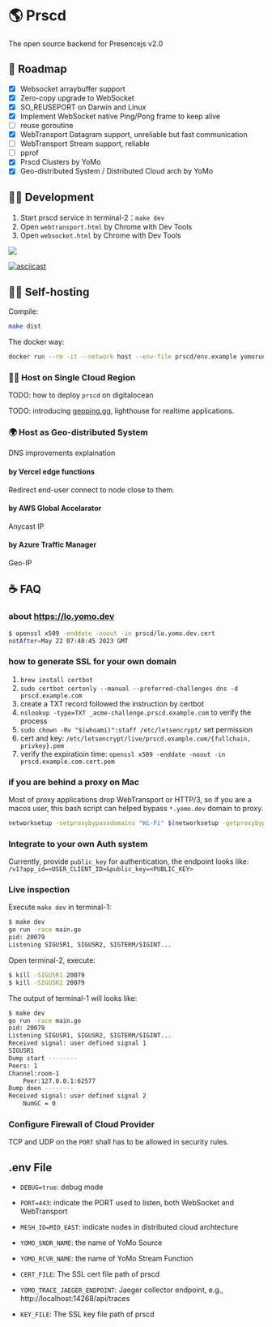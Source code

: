 
# 🌎 Prscd

The open source backend for Presencejs v2.0

## 🎯 Roadmap

- [x] Websocket arraybuffer support
- [x] Zero-copy upgrade to WebSocket
- [x] SO_REUSEPORT on Darwin and Linux
- [x] Implement WebSocket native Ping/Pong frame to keep alive
- [ ] reuse goroutine
- [x] WebTransport Datagram support, unreliable but fast communication
- [ ] WebTransport Stream support, reliable
- [ ] pprof
- [x] Prscd Clusters by YoMo
- [x] Geo-distributed System / Distributed Cloud arch by YoMo

## 🥷🏻 Development

1. Start prscd service in terminal-2：`make dev`
1. Open `webtransport.html` by Chrome with Dev Tools
1. Open `websocket.html` by Chrome with Dev Tools

![](https://github.com/fanweixiao/gifs-repo/blob/main/prscd-readme.gif)

[![asciicast](https://asciinema.org/a/565542.svg)](https://asciinema.org/a/565542)

## 🦸🏻 Self-hosting

Compile:

```bash
make dist
```

The docker way:

```bash
docker run --rm -it --network host --env-file prscd/env.example yomorun/prscd:latest
```

### ☝🏻 Host on Single Cloud Region

TODO: how to deploy `prscd` on digitalocean

TODO: introducing [geoping.gg](https://geoping.gg), lighthouse for realtime applications.

### 🌍 Host as Geo-distributed System

DNS improvements explaination

#### by Vercel edge functions

Redirect end-user connect to node close to them.

#### by AWS Global Accelarator

Anycast IP

#### by Azure Traffic Manager

Geo-IP

## ☕️ FAQ

### about https://lo.yomo.dev

```bash
$ openssl x509 -enddate -noout -in prscd/lo.yomo.dev.cert
notAfter=May 22 07:40:45 2023 GMT
```

### how to generate SSL for your own domain

1. `brew install certbot`
2. `sudo certbot certonly --manual --preferred-challenges dns -d prscd.example.com`
3. create a TXT record followed the instruction by certbot
4. `nslookup -type=TXT _acme-challenge.prscd.example.com` to verify the process
5. `sudo chown -Rv "$(whoami)":staff /etc/letsencrypt/` set permission
6. cert and key: `/etc/letsencrypt/live/prscd.example.com/{fullchain, privkey}.pem`
7. verify the expiratioin time: `openssl x509 -enddate -noout -in prscd.example.com.cert.pem`

### if you are behind a proxy on Mac

Most of proxy applications drop WebTransport or HTTP/3, so if you are a macos user,
this bash script can helped bypass `*.yomo.dev` domain to proxy.

```bash
networksetup -setproxybypassdomains "Wi-Fi" $(networksetup -getproxybypassdomains "Wi-Fi" | awk '{ printf "\"%s\" ", $0 }') "*.yomo.dev"
```

### Integrate to your own Auth system

Currently, provide `public_key` for authentication, the endpoint looks like: `/v1?app_id=<USER_CLIENT_ID>&public_key=<PUBLIC_KEY>`

### Live inspection

Execute `make dev` in terminal-1:

```bash
$ make dev
go run -race main.go
pid: 20079
Listening SIGUSR1, SIGUSR2, SIGTERM/SIGINT...
```

Open terminal-2, execute:

```bash
$ kill -SIGUSR1 20079
$ kill -SIGUSR2 20079
```

The output of terminal-1 will looks like:

```bash
$ make dev
go run -race main.go
pid: 20079
Listening SIGUSR1, SIGUSR2, SIGTERM/SIGINT...
Received signal: user defined signal 1
SIGUSR1
Dump start --------
Peers: 1
Channel:room-1
	Peer:127.0.0.1:62577
Dump doen --------
Received signal: user defined signal 2
	NumGC = 0
```

### Configure Firewall of Cloud Provider

TCP and UDP on the `PORT` shall has to be allowed in security rules.

## .env File

- `DEBUG=true`: debug mode
- `PORT=443`: indicate the PORT used to listen, both WebSocket and WebTransport
- `MESH_ID=MID_EAST`: indicate nodes in distributed cloud archtecture
- `YOMO_SNDR_NAME`: the name of YoMo Source
- `YOMO_RCVR_NAME`: the name of YoMo Stream Function
- `CERT_FILE`: The SSL cert file path of prscd
- `YOMO_TRACE_JAEGER_ENDPOINT`: Jaeger collector endpoint, e.g., http://localhost:14268/api/traces

- `KEY_FILE`: The SSL key file path of prscd
